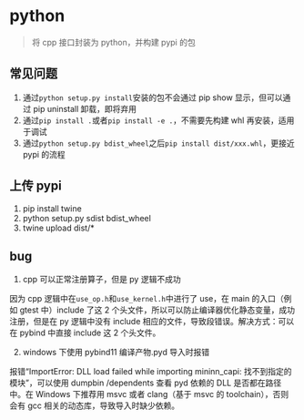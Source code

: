 # python

> 将 cpp 接口封装为 python，并构建 pypi 的包

## 常见问题

1. 通过`python setup.py install`安装的包不会通过 pip show 显示，但可以通过 pip uninstall 卸载，即将弃用
2. 通过`pip install .`或者`pip install -e .`，不需要先构建 whl 再安装，适用于调试
3. 通过`python setup.py bdist_wheel`之后`pip install dist/xxx.whl`，更接近 pypi 的流程

## 上传 pypi

1. pip install twine
2. python setup.py sdist bdist_wheel
3. twine upload dist/\*

## bug

1. cpp 可以正常注册算子，但是 py 逻辑不成功

因为 cpp 逻辑中在`use_op.h`和`use_kernel.h`中进行了 use，在 main 的入口（例如 gtest 中）include 了这 2 个头文件，所以可以防止编译器优化静态变量，成功注册，但是在 py 逻辑中没有 include 相应的文件，导致段错误。解决方式：可以在 pybind 中直接 include 这 2 个头文件。

2. windows 下使用 pybind11 编译产物.pyd 导入时报错

报错“ImportError: DLL load failed while importing mininn_capi: 找不到指定的模块”，可以使用 dumpbin /dependents 查看 pyd 依赖的 DLL 是否都在路径中。在 Windows 下推荐用 msvc 或者 clang（基于 msvc 的 toolchain），否则会有 gcc 相关的动态库，导致导入时缺少依赖。
